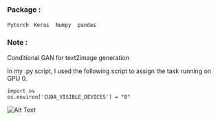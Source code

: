 
### Package : 
`Pytorch` &nbsp; `Keras` &nbsp;` Numpy`  &nbsp;` pandas` &nbsp;

### Note :
Conditional GAN for text2image generation

In my .py script, I used the following script to assign the task running on GPU 0.<br>

```
import os
os.environ['CUDA_VISIBLE_DEVICES'] = "0"
```
![Alt Text](https://github.com/thtang/ADLxMLDS2017/blob/master/hw4/anime_cDCGAN_generation_animation_.gif)